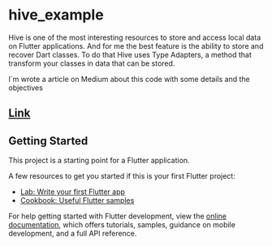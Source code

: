 # hive_example

Hive is one of the most interesting resources to store and access local data on Flutter applications. And for me the best feature is the ability to store and recover Dart classes. To do that Hive uses Type Adapters, a method that transform your classes in data that can be stored.

I´m wrote a article on Medium about this code with some details and the objectives

## [Link](https://medium.com/@marcosmhs/complete-hive-example-on-flutter-app-with-full-code-b22115114da9)


## Getting Started

This project is a starting point for a Flutter application.

A few resources to get you started if this is your first Flutter project:

- [Lab: Write your first Flutter app](https://docs.flutter.dev/get-started/codelab)
- [Cookbook: Useful Flutter samples](https://docs.flutter.dev/cookbook)

For help getting started with Flutter development, view the
[online documentation](https://docs.flutter.dev/), which offers tutorials,
samples, guidance on mobile development, and a full API reference.
